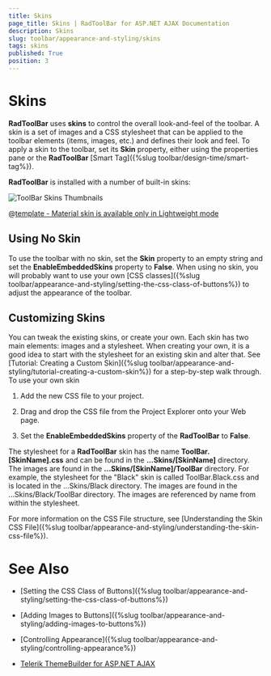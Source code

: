 ```yaml
---
title: Skins
page_title: Skins | RadToolBar for ASP.NET AJAX Documentation
description: Skins
slug: toolbar/appearance-and-styling/skins
tags: skins
published: True
position: 3
---
```


# Skins


**RadToolBar** uses **skins** to control the overall look-and-feel of the toolbar. A skin is a set of images and a CSS stylesheet that can be applied to the toolbar elements (items, images, etc.) and defines their look and feel. To apply a skin to the toolbar, set its **Skin** property, either using the properties pane or the **RadToolBar** [Smart Tag]({%slug toolbar/design-time/smart-tag%}).

**RadToolBar** is installed with a number of built-in skins:

![ToolBar Skins Thumbnails](images/toolbar-skins.png) 


 @[template - Material skin is available only in Lightweight mode](/_templates/common/skins-notes.md#material-only-in-lightweight) 





## Using No Skin

To use the toolbar with no skin, set the **Skin** property to an empty string and set the **EnableEmbeddedSkins** property to **False**. When using no skin, you will probably want to use your own [CSS classes]({%slug toolbar/appearance-and-styling/setting-the-css-class-of-buttons%}) to adjust the appearance of the toolbar.

## Customizing Skins

You can tweak the existing skins, or create your own. Each skin has two main elements: images and a stylesheet. When creating your own, it is a good idea to start with the stylesheet for an existing skin and alter that. See [Tutorial: Creating a Custom Skin]({%slug toolbar/appearance-and-styling/tutorial-creating-a-custom-skin%}) for a step-by-step walk through. To use your own skin

1. Add the new CSS file to your project.

1. Drag and drop the CSS file from the Project Explorer onto your Web page.

1. Set the **EnableEmbeddedSkins** property of the **RadToolBar** to **False**.

The stylesheet for a **RadToolBar** skin has the name **ToolBar.[SkinName].css** and can be found in the **...Skins/[SkinName]** directory. The images are found in the **...Skins/[SkinName]/ToolBar** directory. For example, the stylesheet for the "Black" skin is called ToolBar.Black.css and is located in the ...Skins/Black directory. The images are found in the ...Skins/Black/ToolBar directory. The images are referenced by name from within the stylesheet.

For more information on the CSS File structure, see [Understanding the Skin CSS File]({%slug toolbar/appearance-and-styling/understanding-the-skin-css-file%}).

# See Also

 * [Setting  the CSS Class of Buttons]({%slug toolbar/appearance-and-styling/setting-the-css-class-of-buttons%})

 * [Adding Images to Buttons]({%slug toolbar/appearance-and-styling/adding-images-to-buttons%})

 * [Controlling Appearance]({%slug toolbar/appearance-and-styling/controlling-appearance%})

 * [Telerik ThemeBuilder for ASP.NET AJAX](https://themebuilder.telerik.com/)


